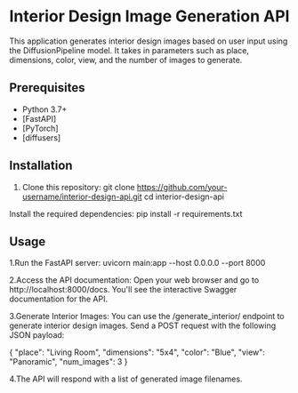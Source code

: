 
# Interior Design Image Generation API

This application generates interior design images based on user input using the DiffusionPipeline model. It takes in parameters such as place, dimensions, color, view, and the number of images to generate.

## Prerequisites

- Python 3.7+
- [FastAPI]
- [PyTorch]
- [diffusers]

## Installation

1. Clone this repository:
 git clone https://github.com/your-username/interior-design-api.git
 cd interior-design-api

Install the required dependencies:
pip install -r requirements.txt


## Usage

1.Run the FastAPI server:
uvicorn main:app --host 0.0.0.0 --port 8000

2.Access the API documentation: Open your web browser and go to http://localhost:8000/docs. You'll see the interactive Swagger documentation for the API.

3.Generate Interior Images: You can use the /generate_interior/ endpoint to generate interior design images. Send a POST request with the following JSON payload:

{
    "place": "Living Room",
    "dimensions": "5x4",
    "color": "Blue",
    "view": "Panoramic",
    "num_images": 3
}


4.The API will respond with a list of generated image filenames.

